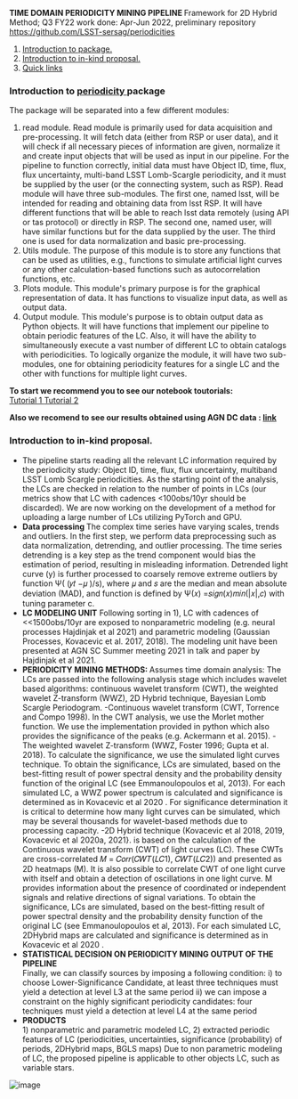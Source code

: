 <b> TIME DOMAIN PERIODICITY MINING PIPELINE </b>
 Framework for 2D Hybrid Method; Q3 FY22 work done: Apr-Jun 2022,
preliminary repository https://github.com/LSST-sersag/periodicities


<ol> 
    <li> <a href="#intro"> Introduction to package. </a></li>
    <li> <a href="#inkind"> Introduction to in-kind proposal. </a></li>
    <li> <a href="#links"> Quick links </a> </li>
    
 </ol>
 
 
 <h3 id="intro"> Introduction to <u> periodicity </u> package </h3>
 
  <p>
    The package will be separated into a few different modules: </p>
    <ol>
        <li> read module. Read module is primarily used for data acquisition and pre-processing. It will fetch data (either from RSP or user data), and it will check if all necessary pieces of information are given, normalize it and create input objects that will be used as input in our pipeline. For the pipeline to function correctly, initial data must have Object ID, time, flux, flux uncertainty, multi-band LSST Lomb-Scargle periodicity, and it must be supplied by the user (or the connecting system, such as RSP). Read module will have three sub-modules. The first one, named lsst, will be intended for reading and obtaining data from lsst RSP. It will have different functions that will be able to reach lsst data remotely (using API or tas protocol) or directly in RSP. The second one, named user, will have similar functions but for the data supplied by the user. The third one is used for data normalization and basic pre-processing.  </li>
 
<li> Utils module. The purpose of this module is to store any functions that can be used as utilities, e.g., functions to simulate artificial light curves or any other calculation-based functions such as autocorrelation functions, etc. </li>

<li> Plots module. This module's primary purpose is for the graphical representation of data. It has functions to visualize input data, as well as output data. </li>

<li> Output module. This module's purpose is to obtain output data as Python objects. It will have functions that implement our pipeline to obtain periodic features of the LC. Also, it will have the ability to simultaneously execute a vast number of different LC to obtain catalogs with periodicities. To logically organize the module, it will have two sub-modules, one for obtaining periodicity features for a single LC and the other with functions for multiple light curves. </li>
        </ol>

<b> To start we recommend you to see our notebook toutorials: </b> <br>
<a href="https://github.com/LSST-sersag/periodicities/blob/main/periodicity/ShortTutorial.ipynb"> Tutorial 1 </a>
<a href=""> Tutorial 2 </a>

<b> Also we recomend to see our results obtained using AGN DC data : <a href="https://github.com/LSST-sersag/periodicities/tree/main/agc_dc_results"> link </a> </b>
  
  
 <h3 id="inkind">  Introduction to in-kind proposal.</h3>
 
 
<ul>
<li> 
The pipeline starts reading all the relevant LC information required by the periodicity study: Object ID, time, flux, flux
uncertainty, multiband LSST Lomb Scargle periodicities. As the starting point of the analysis, the LCs are checked in
relation to the number of points in LCs (our metrics show that LC with cadences <100obs/10yr should be discarded).
We are now working on the development of a method for uploading a large number of LCs utilizing PyTorch and
GPU.
</li>
<li> <b> Data processing </b>
The complex time series have varying scales, trends and outliers. In the first step, we perform data preprocessing
such as data normalization, detrending, and outlier processing. The time series detrending is a key step as the trend
component would bias the estimation of period, resulting in misleading information.
Detrended light curve (y) is further processed to coarsely remove extreme outliers by function Ψ( (𝑦𝑡 −𝜇 )/s), where 𝜇
and 𝑠 are the median and mean absolute deviation (MAD), and function is defined by Ψ(𝑥) =𝑠𝑖𝑔𝑛(𝑥)𝑚𝑖𝑛(|𝑥|,𝑐) with
tuning parameter c.
</li>
<li> <b>LC MODELING UNIT</b> 
Following sorting in 1), LC with cadences of <<1500obs/10yr are exposed to nonparametric modeling (e.g. neural
processes Hajdinjak et al 2021) and parametric modeling (Gaussian Processes, Kovacevic et al. 2017, 2018). The
modeling unit have been presented at AGN SC Summer meeting 2021 in talk and paper by Hajdinjak et al 2021.

</li>
<li><b> PERIODICITY MINING METHODS: </b>
Assumes time domain analysis: The LCs are passed into the following analysis stage which includes wavelet based
algorithms: continuous wavelet transform (CWT), the weighted wavelet Z-transform (WWZ), 2D Hybrid
technique, Bayesian Lomb Scargle Periodogram.
-Continuous wavelet transform (CWT, Torrence and Compo 1998). In the CWT analysis, we use the Morlet
mother function. We use the implementation provided in python which also provides the significance of
the peaks (e.g. Ackermann et al. 2015).
-The weighted wavelet Z-transform (WWZ, Foster 1996; Gupta et al. 2018). To calculate the significance,
we use the simulated light curves technique. To obtain the significance, LCs are simulated, based on the
best-fitting result of power spectral density and the probability density function of the original LC (see
Emmanoulopoulos et al, 2013). For each simulated LC, a WWZ power spectrum is calculated and
significance is determined as in Kovacevic et al 2020 .
For significance determination it is critical to determine how many light curves can be simulated, which may be
several thousands for wavelet-based methods due to processing capacity.
-2D Hybrid technique (Kovacevic et al 2018, 2019, Kovacevic et al 2020a, 2021}. is based on the calculation of the
Continuous wavelet transform (CWT) of light curves (LC). These CWTs are cross-correlated
𝑀 = 𝐶𝑜𝑟𝑟(𝐶𝑊𝑇(𝐿𝐶1), 𝐶𝑊𝑇(𝐿𝐶2)) and presented as 2D heatmaps (M). It is also possible to correlate CWT of one
light curve with itself and obtain a detection of oscillations in one light curve. M provides information about the
presence of coordinated or independent signals and relative directions of signal variations. To obtain the
significance, LCs are simulated, based on the best-fitting result of power spectral density and the
probability density function of the original LC (see Emmanoulopoulos et al, 2013). For each simulated LC,
2DHybrid maps are calculated and significance is determined as in Kovacevic et al 2020 .

</li>

<li> <b> STATISTICAL DECISION ON PERIODICITY MINING OUTPUT OF THE PIPELINE</b> </li> Finally, we can classify sources by imposing a following condition:
i) to choose Lower-Significance Candidate, at least three techniques must yield a detection at level L3 at the
same period
ii) we can impose a constraint on the highly significant periodicity candidates: four techniques must yield a
detection at level L4 at the same period
<li> <b> PRODUCTS </b> </li> 1) nonparametric and parametric modeled LC,
2) extracted periodic features of LC (periodicities, uncertainties, significance (probability) of periods, 2DHybrid
maps, BGLS maps)
Due to non parametric modeling of LC, the proposed pipeline is applicable to other objects LC, such as variable stars.

</ul>

![image](https://user-images.githubusercontent.com/78701856/191952700-d104bc04-72a4-4258-961b-2c139619e673.png)


 
 
 
 
